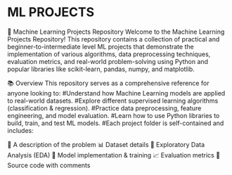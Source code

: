 # ML PROJECTS

🧠 Machine Learning Projects Repository
Welcome to the Machine Learning Projects Repository!
This repository contains a collection of practical and beginner-to-intermediate level ML projects that demonstrate the implementation of various algorithms, data preprocessing techniques, evaluation metrics, and real-world problem-solving using Python and popular libraries like scikit-learn, pandas, numpy, and matplotlib.

📚 Overview
This repository serves as a comprehensive reference for anyone looking to:
#Understand how Machine Learning models are applied to real-world datasets.
#Explore different supervised learning algorithms (classification & regression).
#Practice data preprocessing, feature engineering, and model evaluation.
#Learn how to use Python libraries to build, train, and test ML models.
#Each project folder is self-contained and includes:

🧾 A description of the problem
📊 Dataset details
🧪 Exploratory Data Analysis (EDA)
🧠 Model implementation & training
📈 Evaluation metrics
📝 Source code with comments
